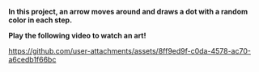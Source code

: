 **In this project, an arrow moves around and draws a dot with a random color in each step.**

**Play the following video to watch an art!**


https://github.com/user-attachments/assets/8ff9ed9f-c0da-4578-ac70-a6cedb1f66bc


